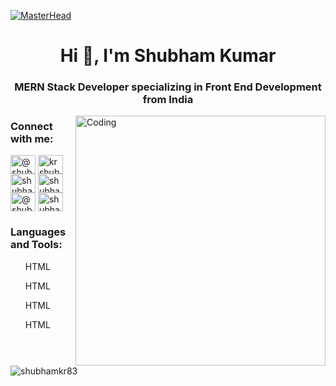 [![MasterHead](https://1.bp.blogspot.com/-7A4WynwLsMw/XbBpCXG8fHI/AAAAAAAAMt4/uOa1bpLskYgrwGbllhSu2SDj_Mig8SXJQCLcBGAsYHQ/s1600/2000_600px.gif)](https://rishavchanda.io)
<h1 align="center">Hi 👋, I'm Shubham Kumar</h1>
<h3 align="center">MERN Stack Developer specializing in Front End Development from India</h3>
<img align="right" alt="Coding" width="400" src="https://cdn.dribbble.com/users/1162077/screenshots/3848914/programmer.gif">

<h3 align="left">Connect with me:</h3>
<p align="left">
<a href="https://dev.to/@shubhamkr83" target="blank"><img align="center" src="https://raw.githubusercontent.com/rahuldkjain/github-profile-readme-generator/master/src/images/icons/Social/devto.svg" alt="@shubhamkr83" height="30" width="40" /></a>
<a href="https://twitter.com/krshubhamdev" target="blank"><img align="center" src="https://raw.githubusercontent.com/rahuldkjain/github-profile-readme-generator/master/src/images/icons/Social/twitter.svg" alt="krshubhamdev" height="30" width="40" /></a>
<a href="https://linkedin.com/in/shubham-kumar836" target="blank"><img align="center" src="https://raw.githubusercontent.com/rahuldkjain/github-profile-readme-generator/master/src/images/icons/Social/linked-in-alt.svg" alt="shubham-kumar836" height="30" width="40" /></a>
<a href="https://instagram.com/shubhamkrdev" target="blank"><img align="center" src="https://raw.githubusercontent.com/rahuldkjain/github-profile-readme-generator/master/src/images/icons/Social/instagram.svg" alt="shubhamkrdev" height="30" width="40" /></a>
<a href="https://www.hackerrank.com/@shubham_krsaw836" target="blank"><img align="center" src="https://raw.githubusercontent.com/rahuldkjain/github-profile-readme-generator/master/src/images/icons/Social/hackerrank.svg" alt="@shubham_krsaw836" height="30" width="40" /></a>
<a href="https://auth.geeksforgeeks.org/user/shubhamkrsaw836" target="blank"><img align="center" src="https://raw.githubusercontent.com/rahuldkjain/github-profile-readme-generator/master/src/images/icons/Social/geeks-for-geeks.svg" alt="shubhamkrsaw836" height="30" width="40" /></a>
</p>

<h3 align="left">Languages and Tools:</h3>
<ul>
  <p>HTML</p> <p>HTML</p> <p>HTML</p> <p>HTML</p>
</ul>
<p><img align="left" src="https://github-readme-stats.vercel.app/api/top-langs?username=shubhamkr83&show_icons=true&locale=en&layout=compact" alt="shubhamkr83" /></p>



